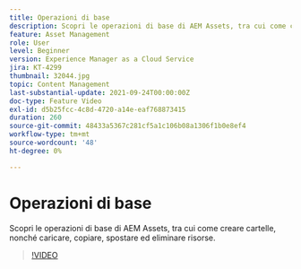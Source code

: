```yaml
---
title: Operazioni di base
description: Scopri le operazioni di base di AEM Assets, tra cui come creare cartelle, nonché caricare, copiare, spostare ed eliminare risorse.
feature: Asset Management
role: User
level: Beginner
version: Experience Manager as a Cloud Service
jira: KT-4299
thumbnail: 32044.jpg
topic: Content Management
last-substantial-update: 2021-09-24T00:00:00Z
doc-type: Feature Video
exl-id: d5b25fcc-4c8d-4720-a14e-eaf768873415
duration: 260
source-git-commit: 48433a5367c281cf5a1c106b08a1306f1b0e8ef4
workflow-type: tm+mt
source-wordcount: '48'
ht-degree: 0%

---
```


# Operazioni di base

Scopri le operazioni di base di AEM Assets, tra cui come creare cartelle, nonché caricare, copiare, spostare ed eliminare risorse.

>[!VIDEO](https://video.tv.adobe.com/v/32044?quality=12&learn=on)
